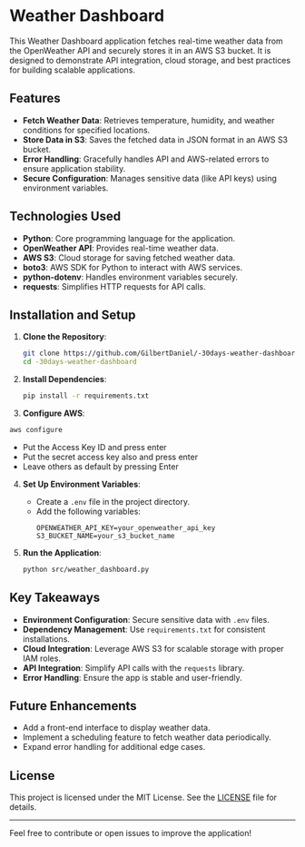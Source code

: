 # Weather Dashboard

This Weather Dashboard application fetches real-time weather data from the OpenWeather API and securely stores it in an AWS S3 bucket. It is designed to demonstrate API integration, cloud storage, and best practices for building scalable applications.

## Features

- **Fetch Weather Data**: Retrieves temperature, humidity, and weather conditions for specified locations.
- **Store Data in S3**: Saves the fetched data in JSON format in an AWS S3 bucket.
- **Error Handling**: Gracefully handles API and AWS-related errors to ensure application stability.
- **Secure Configuration**: Manages sensitive data (like API keys) using environment variables.

## Technologies Used

- **Python**: Core programming language for the application.
- **OpenWeather API**: Provides real-time weather data.
- **AWS S3**: Cloud storage for saving fetched weather data.
- **boto3**: AWS SDK for Python to interact with AWS services.
- **python-dotenv**: Handles environment variables securely.
- **requests**: Simplifies HTTP requests for API calls.

## Installation and Setup

1. **Clone the Repository**:
   ```bash
   git clone https://github.com/GilbertDaniel/-30days-weather-dashboard.git
   cd -30days-weather-dashboard
   ```

2. **Install Dependencies**:
   ```bash
   pip install -r requirements.txt
   ```

3. **Configure AWS**:

 ```bash
aws configure
```
- Put the Access Key ID and press enter
- Put the secret access key also and press enter
- Leave others as default by pressing Enter

4. **Set Up Environment Variables**:
   - Create a `.env` file in the project directory.
   - Add the following variables:
     ```env
     OPENWEATHER_API_KEY=your_openweather_api_key
     S3_BUCKET_NAME=your_s3_bucket_name
     ```

5. **Run the Application**:
   ```bash
   python src/weather_dashboard.py
   ```

## Key Takeaways

- **Environment Configuration**: Secure sensitive data with `.env` files.
- **Dependency Management**: Use `requirements.txt` for consistent installations.
- **Cloud Integration**: Leverage AWS S3 for scalable storage with proper IAM roles.
- **API Integration**: Simplify API calls with the `requests` library.
- **Error Handling**: Ensure the app is stable and user-friendly.

## Future Enhancements

- Add a front-end interface to display weather data.
- Implement a scheduling feature to fetch weather data periodically.
- Expand error handling for additional edge cases.

## License

This project is licensed under the MIT License. See the [LICENSE](LICENSE) file for details.

---

Feel free to contribute or open issues to improve the application!
